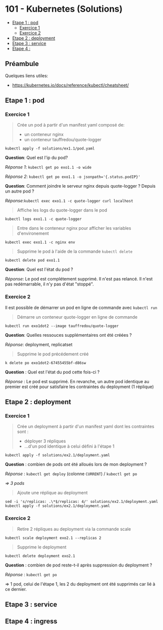 
# 101 - Kubernetes (Solutions)

<!-- START doctoc generated TOC please keep comment here to allow auto update -->
<!-- DON'T EDIT THIS SECTION, INSTEAD RE-RUN doctoc TO UPDATE -->


- [Etape 1 : pod](#etape-1--pod)
  - [Exercice 1](#exercice-1)
  - [Exercice 2](#exercice-2)
- [Etape 2 : deployment](#etape-2--deployment)
- [Etape 3 : service](#etape-3--service)
- [Etape 4 :](#etape-4-)

<!-- END doctoc generated TOC please keep comment here to allow auto update -->

## Préambule
Quelques liens utiles:
- https://kubernetes.io/docs/reference/kubectl/cheatsheet/

## Etape 1 : pod

### Exercice 1

> Crée un pod à partir d'un manifest yaml composé de:
> - un conteneur nginx
> - un conteneur tauffredou/quote-logger

```
kubectl apply -f solutions/ex1.1/pod.yaml
```
**Question**: Quel est l'ip du pod?

*Réponse 1*: `kubectl get po exo1.1 -o wide`

*Réponse 2*: `kubectl get po exo1.1 -o jsonpath='{.status.podIP}'` 

**Question**: Comment joindre le serveur nginx depuis quote-logger ? Depuis un autre pod ?

*Réponse*:`kubectl exec exo1.1 -c quote-logger curl localhost`

> Affiche les logs du quote-logger dans le pod

```
kubectl logs exo1.1 -c quote-logger
```

> Entre dans le conteneur nginx pour afficher les variables d'environement

```
kubectl exec exo1.1 -c nginx env
```

> Supprime le pod à l'aide de la commande `kubectl delete`

```
kubectl delete pod exo1.1
```

**Question**: Quel est l'état du pod ?

*Réponse*: Le pod est complétement supprimé. Il n'est pas relancé. Il n'est pas redémarrable, il n'y pas d'état "stoppé".

### Exercice 2

Il est possible de démarrer un pod en ligne de commande avec `kubectl run`

> Démarre un conteneur quote-logger en ligne de commande

```
kubectl run exo1dot2 --image tauffredou/quote-logger
```

**Question**: Quelles ressouces supplémentaires ont été créées ?

*Réponse*: deployment, replicatset

> Supprime le pod précédement créé

```
k delete po exo1dot2-67455455bf-d86sw
```

**Question** : Quel est l'état du pod cette fois-ci ?

*Réponse* : Le pod est supprimé. En revanche, un autre pod identique au premier
est créé pour satisfaire les contraintes du deployment (1 réplique)

## Etape 2 : deployment

### Exercice 1

> Crée un deployment à partir d'un manifest yaml dont les contraintes sont :
> - déployer 3 répliques
> - ...d'un pod identique à celui défini à l'étape 1

```
kubectl apply -f solutions/ex2.1/deployment.yaml
```

**Question** : combien de pods ont été alloués lors de mon deployment ?

*Réponse* : `kubectl get deploy` (colonne `CURRENT`) / `kubectl get po`

*=> 3 pods*

> Ajoute une réplique au deployment

```
sed -i 's/replicas: .\*$/replicas: 4/' solutions/ex2.1/deployment.yaml
kubectl apply -f solutions/ex2.1/deployment.yaml
```

### Exercice 2

> Retire 2 répliques au deployment via la commande scale

```
kubectl scale deployment exo2.1 --replicas 2
```

> Supprime le deployment

```
kubectl delete deployment exo2.1
```

**Question** : combien de pod reste-t-il après suppression du deployment ?

*Réponse* : `kubectl get po`

=> 1 pod, celui de l'étape 1, les 2 du deployment ont été supprimés car lié à ce dernier.

## Etape 3 : service

## Etape 4 : ingress

